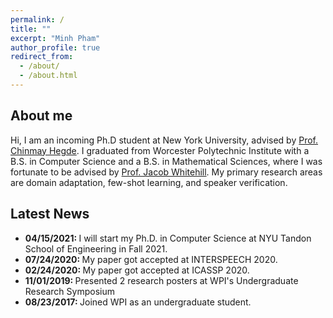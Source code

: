 ```yaml
---
permalink: /
title: ""
excerpt: "Minh Pham"
author_profile: true
redirect_from: 
  - /about/
  - /about.html
---
```


About me
------
Hi, I am an incoming Ph.D student at New York University, advised by <a href="https://chinmayhegde.github.io/">Prof. Chinmay Hegde</a>. I graduated from Worcester Polytechnic Institute with a B.S. in Computer Science and a B.S. in Mathematical Sciences, where I was fortunate to be advised by <a href="https://users.wpi.edu/~jrwhitehill/">Prof. Jacob Whitehill</a>. My primary research areas are domain adaptation, few-shot learning, and speaker verification.

Latest News
------
- <b>04/15/2021: </b> I will start my Ph.D. in Computer Science at NYU Tandon School of Engineering in Fall 2021.
- <b>07/24/2020: </b> My paper got accepted at INTERSPEECH 2020.
- <b>02/24/2020: </b> My paper got accepted at ICASSP 2020.
- <b>11/01/2019: </b> Presented 2 research posters at WPI's Undergraduate Research Symposium
- <b>08/23/2017: </b> Joined WPI as an undergraduate student.